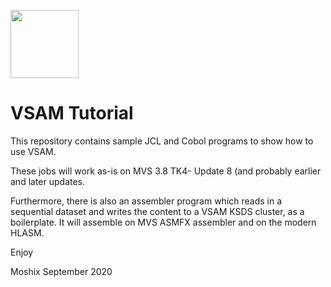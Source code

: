 <a href="https://github.com/codenotary/cas"><img src="https://raw.githubusercontent.com/codenotary/cas/master/extra/badge/secured-by-cas.svg" width="109px;"/></a>
# VSAM Tutorial

This repository contains sample JCL and Cobol programs to show how to use VSAM.


These jobs will work as-is on MVS 3.8 TK4- Update 8 (and probably earlier and later updates.


Furthermore, there is also an assembler program which reads in a sequential dataset 
and writes the content to a VSAM KSDS cluster, as a boilerplate. It will assemble on 
MVS ASMFX assembler and on the modern HLASM. 


Enjoy

Moshix
September 2020
